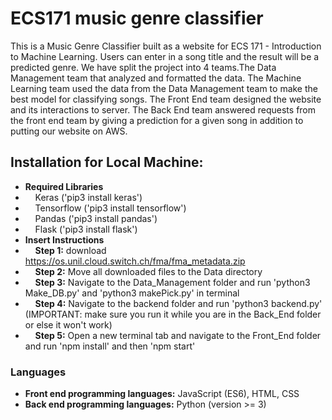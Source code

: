 # ECS171 music genre classifier
This is a Music Genre Classifier built as a website for ECS 171 - Introduction to Machine Learning.
Users can enter in a song title and the result will be a predicted genre. We have split the project into 4 teams.The Data Management team that analyzed and formatted the data. The Machine Learning team used the data from the Data Management team to make the best model for classifying songs. The Front End team designed the website and its interactions to server. The Back End team answered requests from the front end team by giving a prediction for a given song in addition to putting our website on AWS. 

## Installation for Local Machine:
+ **Required Libraries**
+ &nbsp;&nbsp;&nbsp;&nbsp;Keras ('pip3 install keras')
+ &nbsp;&nbsp;&nbsp;&nbsp;Tensorflow ('pip3 install tensorflow')
+ &nbsp;&nbsp;&nbsp;&nbsp;Pandas ('pip3 install pandas')
+ &nbsp;&nbsp;&nbsp;&nbsp;Flask ('pip3 install flask')
+ **Insert Instructions**
+ &nbsp;&nbsp;&nbsp;&nbsp;**Step 1:** download https://os.unil.cloud.switch.ch/fma/fma_metadata.zip
+ &nbsp;&nbsp;&nbsp;&nbsp;**Step 2:** Move all downloaded files to the Data directory
+ &nbsp;&nbsp;&nbsp;&nbsp;**Step 3:** Navigate to the Data_Management folder and run 'python3 Make_DB.py' and 'python3 makePick.py' in terminal
+ &nbsp;&nbsp;&nbsp;&nbsp;**Step 4:** Navigate to the backend folder and run 'python3 backend.py' (IMPORTANT: make sure you run it while you are in the Back_End folder or else it won't work)
+ &nbsp;&nbsp;&nbsp;&nbsp;**Step 5:** Open a new terminal tab and navigate to the Front_End folder and run 'npm install' and then 'npm start'

### Languages
+ **Front end programming languages:** JavaScript (ES6), HTML, CSS
+ **Back end programming languages:** Python (version >= 3)













